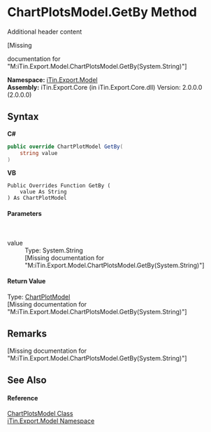 # ChartPlotsModel.GetBy Method 
Additional header content 

\[Missing <summary> documentation for "M:iTin.Export.Model.ChartPlotsModel.GetBy(System.String)"\]

**Namespace:**&nbsp;<a href="N_iTin_Export_Model">iTin.Export.Model</a><br />**Assembly:**&nbsp;iTin.Export.Core (in iTin.Export.Core.dll) Version: 2.0.0.0 (2.0.0.0)

## Syntax

**C#**<br />
``` C#
public override ChartPlotModel GetBy(
	string value
)
```

**VB**<br />
``` VB
Public Overrides Function GetBy ( 
	value As String
) As ChartPlotModel
```


#### Parameters
&nbsp;<dl><dt>value</dt><dd>Type: System.String<br />\[Missing <param name="value"/> documentation for "M:iTin.Export.Model.ChartPlotsModel.GetBy(System.String)"\]</dd></dl>

#### Return Value
Type: <a href="T_iTin_Export_Model_ChartPlotModel">ChartPlotModel</a><br />\[Missing <returns> documentation for "M:iTin.Export.Model.ChartPlotsModel.GetBy(System.String)"\]

## Remarks
\[Missing <remarks> documentation for "M:iTin.Export.Model.ChartPlotsModel.GetBy(System.String)"\]

## See Also


#### Reference
<a href="T_iTin_Export_Model_ChartPlotsModel">ChartPlotsModel Class</a><br /><a href="N_iTin_Export_Model">iTin.Export.Model Namespace</a><br />